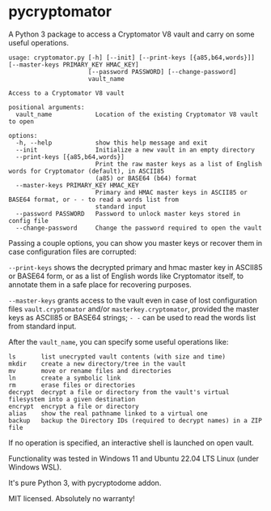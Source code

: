 # pycryptomator

A Python 3 package to access a Cryptomator V8 vault and carry on some useful operations.

```
usage: cryptomator.py [-h] [--init] [--print-keys [{a85,b64,words}]] [--master-keys PRIMARY_KEY HMAC_KEY]
                      [--password PASSWORD] [--change-password]
                      vault_name

Access to a Cryptomator V8 vault

positional arguments:
  vault_name            Location of the existing Cryptomator V8 vault to open

options:
  -h, --help            show this help message and exit
  --init                Initialize a new vault in an empty directory
  --print-keys [{a85,b64,words}]
                        Print the raw master keys as a list of English words for Cryptomator (default), in ASCII85
                        (a85) or BASE64 (b64) format
  --master-keys PRIMARY_KEY HMAC_KEY
                        Primary and HMAC master keys in ASCII85 or BASE64 format, or - - to read a words list from
                        standard input
  --password PASSWORD   Password to unlock master keys stored in config file
  --change-password     Change the password required to open the vault
```

Passing a couple options, you can show you master keys or recover them in case
configuration files are corrupted:

`--print-keys` shows the decrypted primary and hmac master key in ASCII85
or BASE64 form, or as a list of English words like Cryptomator itself, to
annotate them in a safe place for recovering purposes.

`--master-keys`  grants access to the vault even in case of lost configuration
files `vault.cryptomator` and/or `masterkey.cryptomator`, provided the master
keys as ASCII85 or BASE64 strings; `- -` can be used to read the words list
from standard input.


After the `vault_name`, you can specify some useful operations like:

```
ls       list unecrypted vault contents (with size and time)
mkdir    create a new directory/tree in the vault
mv       move or rename files and directories
ln       create a symbolic link
rm       erase files or directories
decrypt  decrypt a file or directory from the vault's virtual filesystem into a given destination
encrypt  encrypt a file or directory
alias    show the real pathname linked to a virtual one
backup   backup the Directory IDs (required to decrypt names) in a ZIP file
```

If no operation is specified, an interactive shell is launched on open vault.

Functionality was tested in Windows 11 and Ubuntu 22.04 LTS Linux (under Windows WSL).

It's pure Python 3, with pycryptodome addon.

MIT licensed.
Absolutely no warranty!
